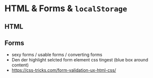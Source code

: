 # HTML & Forms & `localStorage`

## HTML

## Forms

- sexy forms / usable forms / converting forms
- Den der highlight selcted form element css tingest (blue box around content)
- https://css-tricks.com/form-validation-ux-html-css/
